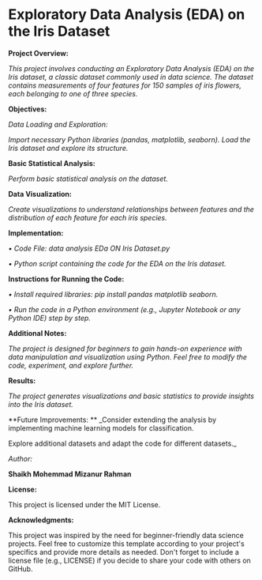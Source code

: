 ﻿# Exploratory Data Analysis (EDA) on the Iris Dataset
 
**Project Overview:**

_This project involves conducting an Exploratory Data Analysis (EDA) on the Iris dataset, a classic dataset commonly used in data science. The dataset contains measurements of four features for 150 samples of iris flowers, each belonging to one of three species._

**Objectives:**

_Data Loading and Exploration:_

_Import necessary Python libraries (pandas, matplotlib, seaborn).
Load the Iris dataset and explore its structure._

**Basic Statistical Analysis:**

_Perform basic statistical analysis on the dataset._

**Data Visualization:**

_Create visualizations to understand relationships between features and the distribution of each feature for each iris species._

**Implementation:**

_•	Code File: data analysis EDa ON Iris Dataset.py_

_•	Python script containing the code for the EDA on the Iris dataset._

**Instructions for Running the Code:**

_•	Install required libraries: pip install pandas matplotlib seaborn._

_•	Run the code in a Python environment (e.g., Jupyter Notebook or any Python IDE) step by step._


**Additional Notes:**

_The project is designed for beginners to gain hands-on experience with data manipulation and visualization using Python.
Feel free to modify the code, experiment, and explore further._

**Results:**

_The project generates visualizations and basic statistics to provide insights into the Iris dataset._

**Future Improvements:
**
_Consider extending the analysis by implementing machine learning models for classification.

Explore additional datasets and adapt the code for different datasets._

_Author:_

**Shaikh Mohemmad Mizanur Rahman**

**License:**

This project is licensed under the MIT License.

**Acknowledgments:**

This project was inspired by the need for beginner-friendly data science projects.
Feel free to customize this template according to your project's specifics and provide more details as needed. Don't forget to include a license file (e.g., LICENSE) if you decide to share your code with others on GitHub.

